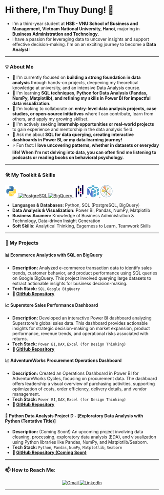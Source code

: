 # Hi there, I'm Thuy Dung! 👋

*   I'm a third-year student at **HSB - VNU School of Business and Management, Vietnam National University, Hanoi**, majoring in **Business Administration and Technology**.
*   I have a passion for leveraging data to uncover insights and support effective decision-making. I'm on an exciting journey to become a **Data Analyst**!

---

### 💡 About Me

*   🔭 I'm currently focused on **building a strong foundation in data analysis** through hands-on projects, deepening my theoretical knowledge at university, and an intensive Data Analysis course.
*   🌱 I'm learning **SQL techniques, Python for Data Analysis (Pandas, NumPy, Matplotlib), and refining my skills in Power BI for impactful data visualization.**
*   👯 I'm looking to collaborate on **entry-level data analysis projects, case studies, or open-source initiatives** where I can contribute, learn from others, and apply my growing skillset.
*   🤔 I'm actively seeking **internship opportunities or real-world projects** to gain experience and mentorship in the data analysis field.
*   💬 Ask me about **SQL for data querying, creating interactive dashboards in Power BI, or my data learning journey!**
*   ⚡ Fun fact: **I love uncovering patterns, whether in datasets or everyday life! When I'm not delving into data, you can often find me listening to podcasts or reading books on behavioral psychology.**

---

### 🛠️ My Toolkit & Skills

<p align="left">
  <a href="https://www.python.org" target="_blank" rel="noreferrer"> <img src="https://raw.githubusercontent.com/devicons/devicon/master/icons/python/python-original.svg" alt="Python" width="40" height="40"/> </a>
  <a href="https://www.postgresql.org" target="_blank" rel="noreferrer"> <img src="https://cdn.jsdelivr.net/gh/devicons/devicon@latest/icons/postgresql/postgresql-original-wordmark.svg" alt="PostgreSQL" width="40" height="40"/> </a>
  <a href="https://cloud.google.com/bigquery" target="_blank" rel="noreferrer"> <img src="https://www.vectorlogo.zone/logos/google_bigquery/google_bigquery-icon.svg" alt="BigQuery" width="40" height="40"/> </a>
  <a href="https://pandas.pydata.org/" target="_blank" rel="noreferrer"> <img src="https://raw.githubusercontent.com/devicons/devicon/2ae2a900d2f041da66e950e4d48052658d850630/icons/pandas/pandas-original.svg" alt="Pandas" width="40" height="40"/> </a>
  <a href="https://numpy.org/" target="_blank" rel="noreferrer"> <img src="https://raw.githubusercontent.com/devicons/devicon/master/icons/numpy/numpy-original.svg" alt="NumPy" width="40" height="40"/> </a>
  <a href="https://matplotlib.org/" target="_blank" rel="noreferrer"> <img src="https://raw.githubusercontent.com/devicons/devicon/master/icons/matplotlib/matplotlib-original.svg" alt="Matplotlib" width="40" height="40"/> </a>
</p>

*   **Languages & Databases:** Python, SQL (PostgreSQL, BigQuery)
*   **Data Analysis & Visualization:** Power BI, Pandas, NumPy, Matplotlib
*   **Business Acumen:** Knowledge of Business Administration & Technology, Data-driven Insight Generation
*   **Soft Skills:** Analytical Thinking, Eagerness to Learn, Teamwork Skills

---

### 🚀 My Projects

#### 📊 Ecommerce Analytics with SQL on BigQuery
*   **Description:** Analyzed e-commerce transaction data to identify sales trends, customer behavior, and product performance using SQL queries on Google BigQuery. This project involved querying large datasets to extract actionable insights for business decision-making.
*   **Tech Stack:** `SQL`, `Google BigQuery`
*   **🔗 [GitHub Repository](https://github.com/Dung040125/Ecommerce-Analytics-with-SQL-on-BigQuery)**

#### 📈 Superstore Sales Performance Dashboard
*   **Description:** Developed an interactive Power BI dashboard analyzing Superstore's global sales data. This dashboard provides actionable insights for strategic decision-making on market expansion, product performance, revenue trends, and operational risks associated with returns.
*   **Tech Stack:** `Power BI`, `DAX`, `Excel (for Design Thinking)`
*   **🔗 [GitHub Repository](https://github.com/Dung040125/Superstore-Sales)**

#### 📈 AdventureWorks Procurement Operations Dashboard
*   **Description:** Created an Operations Dashboard in Power BI for AdventureWorks Cycles, focusing on procurement data. The dashboard offers leadership a visual overview of purchasing activities, supporting optimization of costs, order efficiency, delivery details, and vendor management.
*   **Tech Stack:** `Power BI`, `DAX`, `Excel (for Design Thinking)`
*   **🔗 [GitHub Repository](https://github.com/Dung040125/AdventureWorks---Procurement-Operations-Dashboard-Power-BI)**

#### 🐍 Python Data Analysis Project D - [Exploratory Data Analysis with Python (Tentative Title)]
*   **Description:** (Coming Soon!) An upcoming project involving data cleaning, processing, exploratory data analysis (EDA), and visualization using Python libraries like Pandas, NumPy, and Matplotlib/Seaborn.
*   **Tech Stack:** `Python`, `Pandas`, `NumPy`, `Matplotlib`, `Seaborn`
*   **🔗 [GitHub Repository (Coming Soon)]()**

---

### 📫 How to Reach Me:

<p align="center">
  <a href="mailto:dungnguyenthi040125@gmail.com">
    <img src="https://img.shields.io/badge/Gmail-D14836?style=for-the-badge&logo=gmail&logoColor=white" alt="Gmail"/>
  </a>
  <a href="https://linkedin.com/in/dung-nguyễn-66a4a6365" target="_blank">
    <img src="https://img.shields.io/badge/LinkedIn-0077B5?style=for-the-badge&logo=linkedin&logoColor=white" alt="LinkedIn"/>
  </a>
</p>

---
